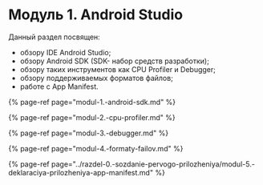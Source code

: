 # Модуль 1. Android Studio

Данный раздел посвящен:

* обзору IDE Android Studio;
* обзору Android SDK \(SDK- набор средств разработки\);
* обзору таких инструментов как CPU Profiler и Debugger;
* обзору поддерживаемых форматов файлов;
* работе с App Manifest.



{% page-ref page="modul-1.-android-sdk.md" %}

{% page-ref page="modul-2.-cpu-profiler.md" %}

{% page-ref page="modul-3.-debugger.md" %}

{% page-ref page="modul-4.-formaty-failov.md" %}

{% page-ref page="../razdel-0.-sozdanie-pervogo-prilozheniya/modul-5.-deklaraciya-prilozheniya-app-manifest.md" %}

